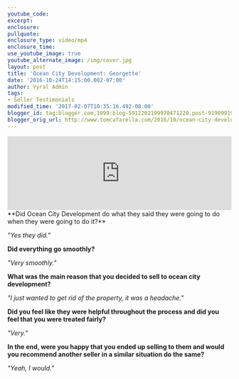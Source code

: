 ```yaml
---
youtube_code:
excerpt:
enclosure:
pullquote:
enclosure_type: video/mp4
enclosure_time:
use_youtube_image: true
youtube_alternate_image: /img/cover.jpg
layout: post
title: 'Ocean City Development: Georgette'
date: '2016-10-24T14:15:00.002-07:00'
author: Vyral Admin
tags:
- Seller Testimonials
modified_time: '2017-02-07T10:35:16.492-08:00'
blogger_id: tag:blogger.com,1999:blog-5912202199970471220.post-9190991938123407836
blogger_orig_url: http://www.tomcafarella.com/2016/10/ocean-city-development-georgette.html
---
```

<iframe width="100%" height="166" scrolling="no" frameborder="no" src="https://w.soundcloud.com/player/?url=https%3A//api.soundcloud.com/tracks/289789462&amp;color=ff5500"></iframe>
**Did Ocean City Development do what they said they were going to do when they were going to do it?**

*"Yes they did."*

**Did everything go smoothly?**

*"Very smoothly."*

**What was the main reason that you decided to sell to ocean city development?**

*"I just wanted to get rid of the property, it was a headache."*

**Did you feel like they were helpful throughout the process and did you feel that you were treated fairly?**

*"Very."*

**In the end, were you happy that you ended up selling to them and would you recommend another seller in a similar situation do the same?**

*"Yeah, I would."*
